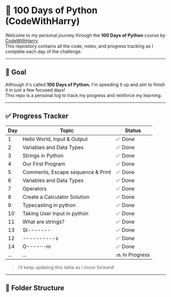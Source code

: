 # 🐍 100 Days of Python (CodeWithHarry)

Welcome to my personal journey through the **100 Days of Python** course by [CodeWithHarry](https://www.youtube.com/playlist?list=PLu0W_9lII9agICnT8t4iYVSZ3eykIAOME).  
This repository contains all the code, notes, and progress tracking as I complete each day of the challenge.

---

## 📌 Goal

Although it's called **100 Days of Python**, I'm speeding it up and aim to finish it in just a few focused days!  
This repo is a personal log to track my progress and reinforce my learning.

---

## ✅ Progress Tracker

| Day | Topic                                 | Status  |
|-----|---------------------------------------|---------|
| 1   | Hello World, Input & Output           | ✅ Done |
| 2   | Variables and Data Types              | ✅ Done |
| 3   | Strings in Python                     | ✅ Done |
| 4   | Our First Program                     | ✅ Done |
| 5   | Comments, Escape sequence & Print     | ✅ Done |
| 6   | Variables and Data Types              | ✅ Done |
| 7   | Operators                             | ✅ Done |
| 8   | Create a Calculator Solution          | ✅ Done |
| 9   | Typecasting in python                 | ✅ Done |
| 10  | Taking User Input in python           | ✅ Done |
| 11  | What are strings?                     | ✅ Done |
| 13  | St-------                             | ✅ Done |
| 12  | ----------s                           | ✅ Done |
| 14  | O------m                              | ✅ Done |
| ... | ...                                   | 🔜 In Progress |


> I’ll keep updating this table as I move forward!

---

## 📁 Folder Structure

